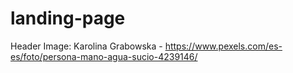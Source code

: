 # landing-page

Header Image: Karolina Grabowska - https://www.pexels.com/es-es/foto/persona-mano-agua-sucio-4239146/